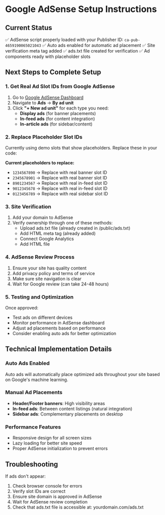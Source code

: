 # Google AdSense Setup Instructions

## Current Status
✅ AdSense script properly loaded with your Publisher ID: `ca-pub-4659190065021043`
✅ Auto ads enabled for automatic ad placement
✅ Site verification meta tag added
✅ ads.txt file created for verification
✅ Ad components ready with placeholder slots

## Next Steps to Complete Setup

### 1. Get Real Ad Slot IDs from Google AdSense
1. Go to [Google AdSense Dashboard](https://www.google.com/adsense/)
2. Navigate to **Ads** → **By ad unit**
3. Click **"+ New ad unit"** for each type you need:
   - **Display ads** (for banner placements)
   - **In-feed ads** (for content integration)
   - **In-article ads** (for sidebar/content)

### 2. Replace Placeholder Slot IDs
Currently using demo slots that show placeholders. Replace these in your code:

**Current placeholders to replace:**
- `1234567890` → Replace with real banner slot ID
- `2345678901` → Replace with real banner slot ID
- `8901234567` → Replace with real in-feed slot ID
- `9012345678` → Replace with real in-feed slot ID
- `0123456789` → Replace with real sidebar slot ID

### 3. Site Verification
1. Add your domain to AdSense
2. Verify ownership through one of these methods:
   - Upload ads.txt file (already created in /public/ads.txt)
   - Add HTML meta tag (already added)
   - Connect Google Analytics
   - Add HTML file

### 4. AdSense Review Process
1. Ensure your site has quality content
2. Add privacy policy and terms of service
3. Make sure site navigation is clear
4. Wait for Google review (can take 24-48 hours)

### 5. Testing and Optimization
Once approved:
- Test ads on different devices
- Monitor performance in AdSense dashboard
- Adjust ad placements based on performance
- Consider enabling auto ads for better optimization

## Technical Implementation Details

### Auto Ads Enabled
Auto ads will automatically place optimized ads throughout your site based on Google's machine learning.

### Manual Ad Placements
- **Header/Footer banners**: High visibility areas
- **In-feed ads**: Between content listings (natural integration)
- **Sidebar ads**: Complementary placements on desktop

### Performance Features
- Responsive design for all screen sizes
- Lazy loading for better site speed
- Proper AdSense initialization to prevent errors

## Troubleshooting
If ads don't appear:
1. Check browser console for errors
2. Verify slot IDs are correct
3. Ensure site domain is approved in AdSense
4. Wait for AdSense review completion
5. Check that ads.txt file is accessible at: yourdomain.com/ads.txt